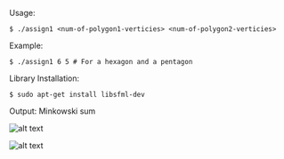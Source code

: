 
Usage:
	
	$ ./assign1 <num-of-polygon1-verticies> <num-of-polygon2-verticies>

Example:

	$ ./assign1 6 5 # For a hexagon and a pentagon


Library Installation:

	$ sudo apt-get install libsfml-dev

Output: 
	Minkowski sum
	
![alt text](https://github.com/bilalnurhusien/MinkowskiSum/blob/master/images/MinkowskiSumPentagon.png)

![alt text](https://github.com/bilalnurhusien/MinkowskiSum/blob/master/images/MinkowskiSumSquareHexagon.png)



